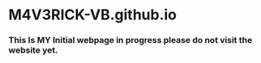 # M4V3RICK-VB.github.io
### This Is MY Initial webpage in progress please do not visit the website yet.
